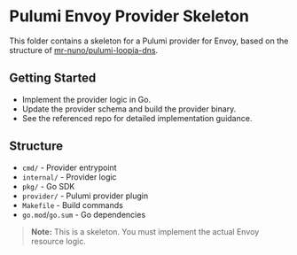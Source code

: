 # Pulumi Envoy Provider Skeleton

This folder contains a skeleton for a Pulumi provider for Envoy, based on the structure of [mr-nuno/pulumi-loopia-dns](https://github.com/mr-nuno/pulumi-loopia-dns).

## Getting Started

- Implement the provider logic in Go.
- Update the provider schema and build the provider binary.
- See the referenced repo for detailed implementation guidance.

## Structure
- `cmd/` - Provider entrypoint
- `internal/` - Provider logic
- `pkg/` - Go SDK
- `provider/` - Pulumi provider plugin
- `Makefile` - Build commands
- `go.mod`/`go.sum` - Go dependencies

> **Note:** This is a skeleton. You must implement the actual Envoy resource logic.
